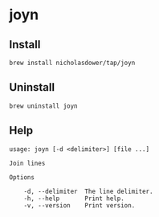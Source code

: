 # joyn

## Install

```shell
brew install nicholasdower/tap/joyn
```

## Uninstall

```shell
brew uninstall joyn
```

## Help

```
usage: joyn [-d <delimiter>] [file ...]

Join lines

Options

    -d, --delimiter  The line delimiter.
    -h, --help       Print help.
    -v, --version    Print version.
```
